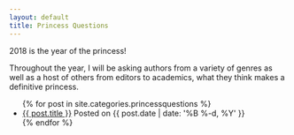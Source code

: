 ```yaml
---
layout: default
title: Princess Questions
---
```


2018 is the year of the princess! 

Throughout the year, I will be asking authors from a variety of genres as well as a host of others from editors to academics, what they think makes a definitive princess.

<ul>
{% for post in site.categories.princessquestions %}
<li><a href="{{ post.url }}">{{ post.title }}</a> Posted on {{ post.date | date: '%B %-d, %Y' }}</li>
{% endfor %}
</ul>